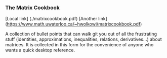 ### The Matrix Cookbook

[Local link] (./matrixcookbook.pdf)  [Another link] (https://www.math.uwaterloo.ca/~hwolkowi/matrixcookbook.pdf)  

A collection of bullet points that can walk git you out of all the frustrating stuff (identities, approximations, inequalities, relations, derivatives...) about matrices. It is collected in this form for the convenience of anyone who wants a quick desktop reference. 